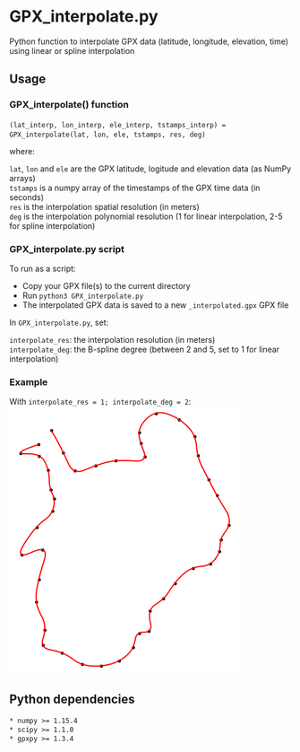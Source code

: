 # GPX_interpolate.py

Python function to interpolate GPX data (latitude, longitude, elevation, time) using linear or spline interpolation

## Usage

### GPX_interpolate() function

`(lat_interp, lon_interp, ele_interp, tstamps_interp) = GPX_interpolate(lat, lon, ele, tstamps, res, deg)`

where:

`lat`, `lon` and `ele` are the GPX latitude, logitude and elevation data (as NumPy arrays)  
`tstamps` is a numpy array of the timestamps of the GPX time data (in seconds)  
`res` is the interpolation spatial resolution (in meters)  
`deg` is the interpolation polynomial resolution (1 for linear interpolation, 2-5 for spline interpolation)

### GPX_interpolate.py script

To run as a script:

* Copy your GPX file(s) to the current directory
* Run `python3 GPX_interpolate.py`
* The interpolated GPX data is saved to a new `_interpolated.gpx` GPX file

In `GPX_interpolate.py`, set:

`interpolate_res`: the interpolation resolution (in meters)  
`interpolate_deg`: the B-spline degree (between 2 and 5, set to 1 for linear interpolation)

### Example
With `interpolate_res = 1; interpolate_deg = 2`:  
![plot.png](plot.png)

## Python dependencies

```
* numpy >= 1.15.4
* scipy >= 1.1.0
* gpxpy >= 1.3.4
```
